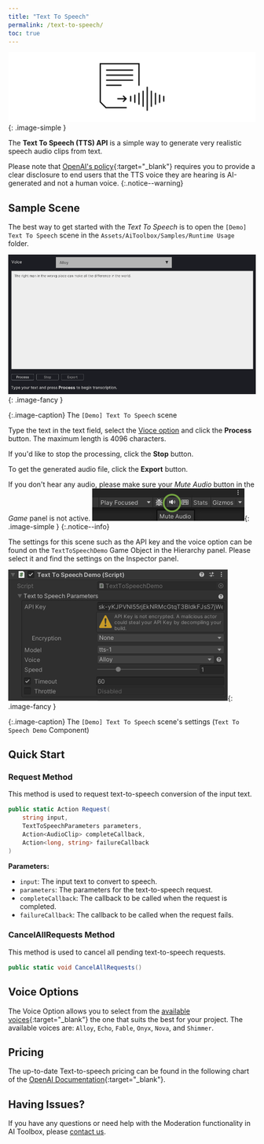 ```yaml
---
title: "Text To Speech"
permalink: /text-to-speech/
toc: true
---
```


![](../assets/images/manual_images/runtime-icon-tts.svg){: .image-simple }

The **Text To Speech (TTS) API** is a simple way to generate very realistic speech audio clips from text.

Please note that [OpenAI's policy](https://openai.com/policies/usage-policies){:target="_blank"} requires you to provide a clear disclosure to end users that the TTS voice they are hearing is AI-generated and not a human voice.
{:.notice--warning}

## Sample Scene

The best way to get started with the _Text To Speech_ is to open the `[Demo] Text To Speech` scene in the `Assets/AiToolbox/Samples/Runtime Usage` folder.

![](../assets/images/manual_images/runtime-demo-scene-tts.png){: .image-fancy }

{:.image-caption}
The `[Demo] Text To Speech` scene

Type the text in the text field, select the [Vioce option](#voice-options) and click the **Process** button. The maximum length is 4096 characters.

If you'd like to stop the processing, click the **Stop** button.

To get the generated audio file, click the **Export** button.

If you don't hear any audio, please make sure your _Mute Audio_ button in the _Game_ panel is not active.
![](../assets/images/manual_images/sg-tts-mute-button.png){: .image-simple }
{:.notice--info}

The settings for this scene such as the API key and the voice option can be found on the `TextToSpeechDemo` Game Object in the Hierarchy panel. Please select it and find the settings on the Inspector panel.

![](../assets/images/manual_images/runtime-text-to-speech-demo-inspector.png){: .image-fancy }

{:.image-caption}
The `[Demo] Text To Speech` scene's settings (`Text To Speech Demo` Component)

## Quick Start

### Request Method

This method is used to request text-to-speech conversion of the input text.

```csharp
public static Action Request(
    string input,
    TextToSpeechParameters parameters,
    Action<AudioClip> completeCallback,
    Action<long, string> failureCallback
)
```

**Parameters:**
- `input`: The input text to convert to speech.
- `parameters`: The parameters for the text-to-speech request.
- `completeCallback`: The callback to be called when the request is completed.
- `failureCallback`: The callback to be called when the request fails.

### CancelAllRequests Method

This method is used to cancel all pending text-to-speech requests.

```csharp
public static void CancelAllRequests()
```


## Voice Options

The Voice Option allows you to select from the [available voices](https://platform.openai.com/docs/guides/text-to-speech/voice-options){:target="_blank"} the one that suits the best for your project. The available voices are: `Alloy`, `Echo`, `Fable`, `Onyx`, `Nova`, and `Shimmer`.

## Pricing

The up-to-date Text-to-speech pricing can be found in the following chart of the [OpenAI Documentation](https://openai.com/pricing#audio-models){:target="_blank"}.

## Having Issues?

If you have any questions or need help with the Moderation functionality in AI Toolbox, please [contact us](/contact-details/).
